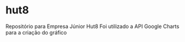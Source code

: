 # hut8
Repositório para Empresa Júnior Hut8
Foi utilizado a API Google Charts para a criação do gráfico 

